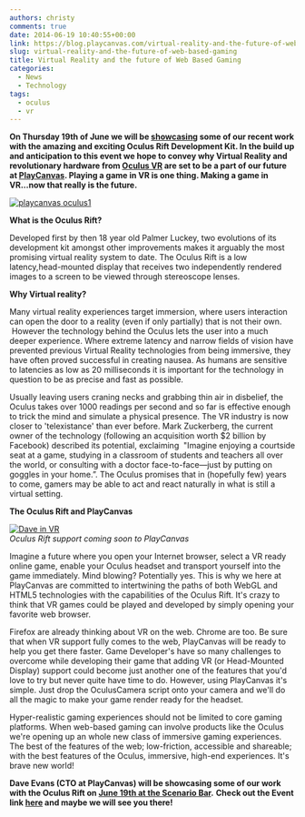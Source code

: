 ```yaml
---
authors: christy
comments: true
date: 2014-06-19 10:40:55+00:00
link: https://blog.playcanvas.com/virtual-reality-and-the-future-of-web-based-gaming/
slug: virtual-reality-and-the-future-of-web-based-gaming
title: Virtual Reality and the future of Web Based Gaming
categories:
  - News
  - Technology
tags:
  - oculus
  - vr
---
```


**On Thursday 19th of June we will be [showcasing](https://www.meetup.com/London-Indie-Game-Developers/events/185608412/) some of our recent work with the amazing and exciting Oculus Rift Development Kit. In the build up and anticipation to this event we hope to convey why Virtual Reality and revolutionary hardware from [Oculus VR](https://en.wikipedia.org/wiki/Reality_Labs) are set to be a part of our future at [PlayCanvas](https://playcanvas.com). Playing a game in VR is one thing. Making a game in VR...now that really is the future.**

[![playcanvas oculus1](/img/playcanvas-oculus1.jpg)](/img/playcanvas-oculus1.jpg)

**What is the Oculus Rift?**

Developed first by then 18 year old Palmer Luckey, two evolutions of its development kit amongst other improvements makes it arguably the most promising virtual reality system to date. The Oculus Rift is a low latency,head-mounted display that receives two independently rendered images to a screen to be viewed through stereoscope lenses.

**Why Virtual reality?**

Many virtual reality experiences target immersion, where users interaction can open the door to a reality (even if only partially) that is not their own.  However the technology behind the Oculus lets the user into a much deeper experience. Where extreme latency and narrow fields of vision have prevented previous Virtual Reality technologies from being immersive, they have often proved successful in creating nausea. As humans are sensitive to latencies as low as 20 milliseconds it is important for the technology in question to be as precise and fast as possible.

Usually leaving users craning necks and grabbing thin air in disbelief, the Oculus takes over 1000 readings per second and so far is effective enough to trick the mind and simulate a physical presence. The VR industry is now closer to 'telexistance' than ever before. Mark Zuckerberg, the current owner of the technology (following an acquisition worth $2 billion by Facebook) described its potential, exclaiming  "Imagine enjoying a courtside seat at a game, studying in a classroom of students and teachers all over the world, or consulting with a doctor face-to-face—just by putting on goggles in your home.”. The Oculus promises that in (hopefully few) years to come, gamers may be able to act and react naturally in what is still a virtual setting.

**The Oculus Rift and PlayCanvas**

[![Dave in VR](/img/dave-vr.jpg)](/img/dave-vr.jpg)
<br />_Oculus Rift support coming soon to PlayCanvas_

Imagine a future where you open your Internet browser, select a VR ready online game, enable your Oculus headset and transport yourself into the game immediately. Mind blowing? Potentially yes. This is why we here at PlayCanvas are committed to intertwining the paths of both WebGL and HTML5 technologies with the capabilities of the Oculus Rift. It's crazy to think that VR games could be played and developed by simply opening your favorite web browser.

Firefox are already thinking about VR on the web. Chrome are too. Be sure that when VR support fully comes to the web, PlayCanvas will be ready to help you get there faster. Game Developer's have so many challenges to overcome while developing their game that adding VR (or Head-Mounted Display) support could become just another one of the features that you'd love to try but never quite have time to do. However, using PlayCanvas it's simple. Just drop the OculusCamera script onto your camera and we'll do all the magic to make your game render ready for the headset.

Hyper-realistic gaming experiences should not be limited to core gaming platforms. When web-based gaming can involve products like the Oculus we're opening up an whole new class of immersive gaming experiences. The best of the features of the web; low-friction, accessible and shareable; with the best features of the Oculus, immersive, high-end experiences. It's brave new world!

**Dave Evans (CTO at PlayCanvas) will be showcasing some of our work with the Oculus Rift on [June 19th at the Scenario Bar](https://www.meetup.com/London-Indie-Game-Developers/events/185608412/).** **Check out the Event link [here](https://www.meetup.com/London-Indie-Game-Developers/events/185608412/) and maybe we will see you there!**
